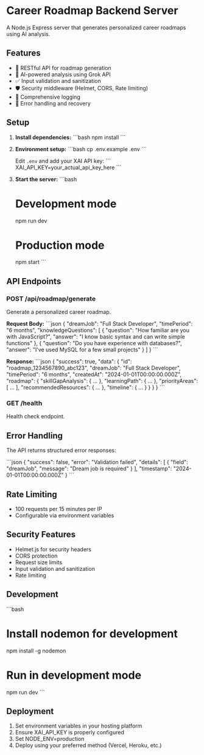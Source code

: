 # Career Roadmap Backend Server

A Node.js Express server that generates personalized career roadmaps using AI analysis.

## Features

- 🚀 RESTful API for roadmap generation
- 🤖 AI-powered analysis using Grok API
- ✅ Input validation and sanitization
- 🛡️ Security middleware (Helmet, CORS, Rate limiting)
- 📝 Comprehensive logging
- 🔧 Error handling and recovery

## Setup

1. **Install dependencies:**
   \`\`\`bash
   npm install
   \`\`\`

2. **Environment setup:**
   \`\`\`bash
   cp .env.example .env
   \`\`\`
   
   Edit `.env` and add your XAI API key:
   \`\`\`
   XAI_API_KEY=your_actual_api_key_here
   \`\`\`

3. **Start the server:**
   \`\`\`bash
   # Development mode
   npm run dev
   
   # Production mode
   npm start
   \`\`\`

## API Endpoints

### POST /api/roadmap/generate

Generate a personalized career roadmap.

**Request Body:**
\`\`\`json
{
  "dreamJob": "Full Stack Developer",
  "timePeriod": "6 months",
  "knowledgeQuestions": [
    {
      "question": "How familiar are you with JavaScript?",
      "answer": "I know basic syntax and can write simple functions"
    },
    {
      "question": "Do you have experience with databases?",
      "answer": "I've used MySQL for a few small projects"
    }
  ]
}
\`\`\`

**Response:**
\`\`\`json
{
  "success": true,
  "data": {
    "id": "roadmap_1234567890_abc123",
    "dreamJob": "Full Stack Developer",
    "timePeriod": "6 months",
    "createdAt": "2024-01-01T00:00:00.000Z",
    "roadmap": {
      "skillGapAnalysis": { ... },
      "learningPath": { ... },
      "priorityAreas": [ ... ],
      "recommendedResources": { ... },
      "timeline": { ... }
    }
  }
}
\`\`\`

### GET /health

Health check endpoint.

## Error Handling

The API returns structured error responses:

\`\`\`json
{
  "success": false,
  "error": "Validation failed",
  "details": [
    {
      "field": "dreamJob",
      "message": "Dream job is required"
    }
  ],
  "timestamp": "2024-01-01T00:00:00.000Z"
}
\`\`\`

## Rate Limiting

- 100 requests per 15 minutes per IP
- Configurable via environment variables

## Security Features

- Helmet.js for security headers
- CORS protection
- Request size limits
- Input validation and sanitization
- Rate limiting

## Development

\`\`\`bash
# Install nodemon for development
npm install -g nodemon

# Run in development mode
npm run dev
\`\`\`

## Deployment

1. Set environment variables in your hosting platform
2. Ensure XAI_API_KEY is properly configured
3. Set NODE_ENV=production
4. Deploy using your preferred method (Vercel, Heroku, etc.)
